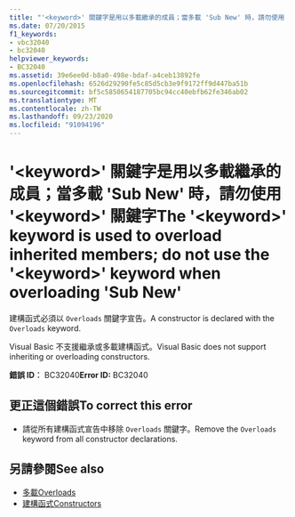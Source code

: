 ```yaml
---
title: "'<keyword>' 關鍵字是用以多載繼承的成員；當多載 'Sub New' 時，請勿使用 '<keyword>' 關鍵字"
ms.date: 07/20/2015
f1_keywords:
- vbc32040
- bc32040
helpviewer_keywords:
- BC32040
ms.assetid: 39e6ee0d-b8a0-498e-bdaf-a4ceb13892fe
ms.openlocfilehash: 6526d29290fe5c85d5cb3e9f9172ff9d447ba51b
ms.sourcegitcommit: bf5c5850654187705bc94cc40ebfb62fe346ab02
ms.translationtype: MT
ms.contentlocale: zh-TW
ms.lasthandoff: 09/23/2020
ms.locfileid: "91094196"
---
```

# <a name="the-keyword-keyword-is-used-to-overload-inherited-members-do-not-use-the-keyword-keyword-when-overloading-sub-new"></a><span data-ttu-id="9cdb9-102">'\<keyword>' 關鍵字是用以多載繼承的成員；當多載 'Sub New' 時，請勿使用 '\<keyword>' 關鍵字</span><span class="sxs-lookup"><span data-stu-id="9cdb9-102">The '\<keyword>' keyword is used to overload inherited members; do not use the '\<keyword>' keyword when overloading 'Sub New'</span></span>

<span data-ttu-id="9cdb9-103">建構函式必須以 `Overloads` 關鍵字宣告。</span><span class="sxs-lookup"><span data-stu-id="9cdb9-103">A constructor is declared with the `Overloads` keyword.</span></span>  
  
 <span data-ttu-id="9cdb9-104">Visual Basic 不支援繼承或多載建構函式。</span><span class="sxs-lookup"><span data-stu-id="9cdb9-104">Visual Basic does not support inheriting or overloading constructors.</span></span>  
  
 <span data-ttu-id="9cdb9-105">**錯誤 ID︰** BC32040</span><span class="sxs-lookup"><span data-stu-id="9cdb9-105">**Error ID:** BC32040</span></span>  
  
## <a name="to-correct-this-error"></a><span data-ttu-id="9cdb9-106">更正這個錯誤</span><span class="sxs-lookup"><span data-stu-id="9cdb9-106">To correct this error</span></span>  
  
- <span data-ttu-id="9cdb9-107">請從所有建構函式宣告中移除 `Overloads` 關鍵字。</span><span class="sxs-lookup"><span data-stu-id="9cdb9-107">Remove the `Overloads` keyword from all constructor declarations.</span></span>  
  
## <a name="see-also"></a><span data-ttu-id="9cdb9-108">另請參閱</span><span class="sxs-lookup"><span data-stu-id="9cdb9-108">See also</span></span>

- [<span data-ttu-id="9cdb9-109">多載</span><span class="sxs-lookup"><span data-stu-id="9cdb9-109">Overloads</span></span>](../language-reference/modifiers/overloads.md)
- [<span data-ttu-id="9cdb9-110">建構函式</span><span class="sxs-lookup"><span data-stu-id="9cdb9-110">Constructors</span></span>](../programming-guide/concepts/object-oriented-programming.md#constructors)
